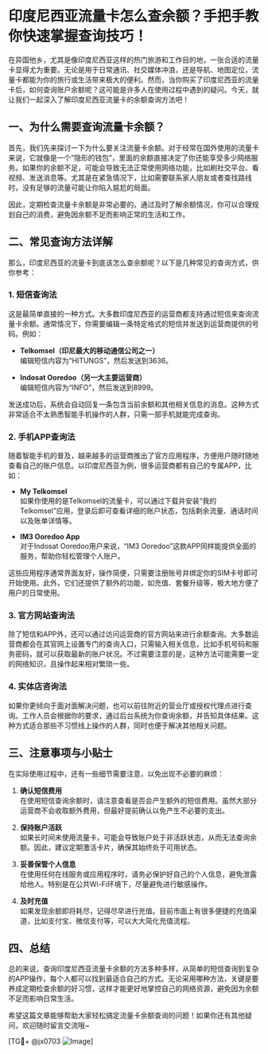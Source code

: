 # 印度尼西亚流量卡怎么查余额？手把手教你快速掌握查询技巧！

在异国他乡，尤其是像印度尼西亚这样的热门旅游和工作目的地，一张合适的流量卡显得尤为重要。无论是用于日常通讯、社交媒体冲浪，还是导航、地图定位，流量卡都能为你的旅行或生活带来极大的便利。然而，当你购买了印度尼西亚的流量卡后，如何查询账户余额呢？这可能是许多人在使用过程中遇到的疑问。今天，就让我们一起深入了解印度尼西亚流量卡的余额查询方法吧！

## 一、为什么需要查询流量卡余额？

首先，我们先来探讨一下为什么要关注流量卡余额。对于经常在国外使用的流量卡来说，它就像是一个“隐形的钱包”，里面的余额直接决定了你还能享受多少网络服务。如果你的余额不足，可能会导致无法正常使用网络功能，比如刷社交平台、看视频、发送消息等。尤其是在紧急情况下，比如需要联系家人朋友或者查找路线时，没有足够的流量可能让你陷入尴尬的局面。

因此，定期检查流量卡余额是非常必要的。通过及时了解余额情况，你可以合理规划自己的消费，避免因余额不足而影响正常的生活和工作。

## 二、常见查询方法详解

那么，印度尼西亚的流量卡到底该怎么查余额呢？以下是几种常见的查询方式，供你参考：

### 1. 短信查询法

这是最简单直接的一种方式。大多数印度尼西亚的运营商都支持通过短信来查询流量卡余额。通常情况下，你需要编辑一条特定格式的短信并发送到运营商提供的号码。例如：

- **Telkomsel（印尼最大的移动通信公司之一）**  
  编辑短信内容为“HITUNGS”，然后发送到3636。

- **Indosat Ooredoo（另一大主要运营商）**  
  编辑短信内容为“INFO”，然后发送到8999。

发送成功后，系统会自动回复一条包含当前余额和其他相关信息的消息。这种方式非常适合不太熟悉智能手机操作的人群，只需一部手机就能完成查询。

### 2. 手机APP查询法

随着智能手机的普及，越来越多的运营商推出了官方应用程序，方便用户随时随地查看自己的账户信息。以印度尼西亚为例，很多运营商都有自己的专属APP，比如：

- **My Telkomsel**  
  如果你使用的是Telkomsel的流量卡，可以通过下载并安装“我的Telkomsel”应用，登录后即可查看详细的账户状态，包括剩余流量、通话时间以及账单详情等。

- **IM3 Ooredoo App**  
  对于Indosat Ooredoo用户来说，“IM3 Ooredoo”这款APP同样能提供全面的服务，帮助你轻松管理个人账户。

这些应用程序通常界面友好，操作简便，只需要注册账号并绑定你的SIM卡号即可开始使用。此外，它们还提供了额外的功能，如充值、套餐升级等，极大地方便了用户的日常使用。

### 3. 官方网站查询法

除了短信和APP外，还可以通过访问运营商的官方网站来进行余额查询。大多数运营商都会在其官网上设置专门的查询入口，只需输入相关信息，比如手机号码和服务密码，就可以获取最新的账户状况。不过需要注意的是，这种方法可能需要一定的网络知识，且操作起来相对繁琐一些。

### 4. 实体店咨询法

如果你更倾向于面对面解决问题，也可以前往附近的营业厅或授权代理点进行查询。工作人员会根据你的要求，通过后台系统为你查询余额，并告知具体结果。这种方式适合那些不习惯线上操作的人群，同时也便于解决其他相关问题。

## 三、注意事项与小贴士

在实际使用过程中，还有一些细节需要注意，以免出现不必要的麻烦：

1. **确认短信费用**  
   在使用短信查询余额时，请注意查看是否会产生额外的短信费用。虽然大部分运营商不会收取额外费用，但最好提前确认以免产生不必要的支出。

2. **保持账户活跃**  
   如果长时间未使用流量卡，可能会导致账户处于非活跃状态，从而无法查询余额。因此，建议定期激活卡片，确保其始终处于可用状态。

3. **妥善保管个人信息**  
   在使用任何在线服务或应用程序时，请务必保护好自己的个人信息，避免泄露给他人。特别是在公共Wi-Fi环境下，尽量避免进行敏感操作。

4. **及时充值**  
   如果发现余额即将耗尽，记得尽早进行充值。目前市面上有很多便捷的充值渠道，比如支付宝、微信支付等，可以大大简化充值流程。

## 四、总结

总的来说，查询印度尼西亚流量卡余额的方法多种多样，从简单的短信查询到复杂的APP操作，每个人都可以找到最适合自己的方式。无论采用哪种方法，关键是要养成定期检查余额的好习惯，这样才能更好地掌控自己的网络资源，避免因为余额不足而影响日常生活。

希望这篇文章能够帮助大家轻松搞定流量卡余额查询的问题！如果你还有其他疑问，欢迎随时留言交流哦~

[TG💪+ @jx0703 ![Image](https://github.com/user-attachments/assets/dbca1d08-cadb-493c-b0ec-ad6f7a83f270)]